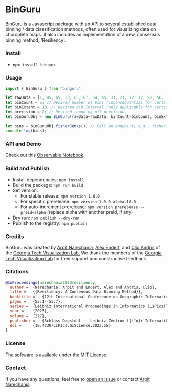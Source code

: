 # BinGuru

BinGuru is a Javascript package with an API to several established data binning / data classification methods, often used for visualizing data on choropleth maps. It also includes an implementation of a new, consensus binning method, 'Resiliency'.


### Install
- `npm install binguru`


### Usage

```ts
import { BinGuru } from "binguru";

let rawData = [1, 45, 65, 23, 65, 87, 54, 45, 31, 21, 12, 12, 98, 56, 76, null, null, "nan", undefined, "", "null"]; // Input array of numbers, strings, nulls, nans, undefineds.
let binCount = 5; // Desired number of bins (inconsequential for certain binning methods, e.g., boxPlot).
let binExtent = 10; // Desired bin interval (only applicable for certain binning methods, e.g., definedInterval).
let precision = 2; // Desired rounding off precision.
let binGuruObj = new BinGuru(rawData=rawData, binCount=binCount, binExtent=binExtent, precision=precision); // Initialize an instance of BinGuru

let bins = binGuruObj.fisherJenks(); // Call an endpoint, e.g., fisherJenks() to bin using the FisherJenks / Natural Breaks binning method first.
console.log(bins);
```

### API and Demo
Check out this <a target="_blank" href="https://observablehq.com/@arpitnarechania/binguru-demo">Observable Notebook</a>.


### Build and Publish
- Install dependencies: `npm install`
- Build the package: `npm run build`
- Set version: 
  - For stable release: `npm version 1.0.0`
  - For specific prerelease: `npm version 1.0.0-alpha.18.0`
  - For auto-increment prerelease: `npm version prerelease --preid=alpha` (replace alpha with another preid, if any)
- Dry run: `npm publish --dry-run`
- Publish to the registry: `npm publish`


### Credits
BinGuru was created by
<a target="_blank" href="https://narechania.com">Arpit Narechania</a>, <a href="https://va.gatech.edu/endert/">Alex Endert</a>, and <a href="https://friendlycities.gatech.edu/">Clio Andris</a> of the <a target="_blank" href="https://vis.gatech.edu/">Georgia Tech Visualization Lab.</a> We thank the members of the <a target="_blank" href="https://vis.gatech.edu/">Georgia Tech Visualization Lab</a> for their support and constructive feedback.</p>


### Citations
```bibTeX
@InProceedings{narechania2023resiliency,
  author =	{Narechania, Arpit and Endert, Alex and Andris, Clio},
  title =	{{Resiliency: A Consensus Data Binning Method}},
  booktitle =	{12th International Conference on Geographic Information Science (GIScience 2023)},
  pages =	{55:1--55:7},
  series =	{Leibniz International Proceedings in Informatics (LIPIcs)},
  year =	{2023},
  volume =	{277},
  publisher =	{Schloss Dagstuhl -- Leibniz-Zentrum f{\"u}r Informatik},
  doi =		{10.4230/LIPIcs.GIScience.2023.55}
}
```

### License
The software is available under the [MIT License](https://github.com/exploropleth/binguru/blob/master/LICENSE).


### Contact
If you have any questions, feel free to [open an issue](https://github.com/exploropleth/binguru/issues/new/choose) or contact [Arpit Narechania](https://narechania.com).

